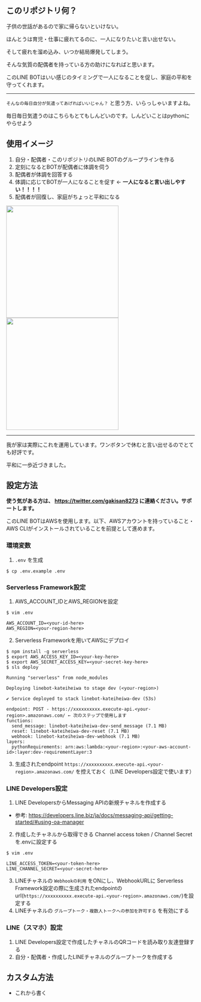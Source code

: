 ## このリポジトリ何？
子供の世話があるので家に帰らないといけない。

ほんとうは育児・仕事に疲れてるのに、一人になりたいと言い出せない。

そして疲れを溜め込み、いつか結局爆発してしまう。

そんな気質の配偶者を持っている方の助けになればと思います。

このLINE BOTはいい感じのタイミングで一人になることを促し、家庭の平和を守ってくれます。


---

`そんなの毎日自分が気遣ってあげればいいじゃん？` と思う方、いらっしゃいますよね。

毎日毎日気遣うのはこちらもとてもしんどいのです。しんどいことはpythonにやらせよう

## 使用イメージ
1. 自分・配偶者・このリポジトリのLINE BOTのグループラインを作る
1. 定刻になるとBOTが配偶者に体調を伺う
1. 配偶者が体調を回答する
1. 体調に応じてBOTが一人になることを促す ← **一人になると言い出しやすい！！！！**
1. 配偶者が回復し、家庭がちょっと平和になる

<img src="https://user-images.githubusercontent.com/52925914/179214034-e369572c-8289-4806-a99f-9df1427a4de9.jpg" width="300">

<img src="https://user-images.githubusercontent.com/52925914/179214048-db2794f0-d023-4440-a2b5-988a2687eb67.jpg" width="300">

---

我が家は実際にこれを運用しています。ワンボタンで休むと言い出せるのでとても好評です。

平和に一歩近づきました。

## 設定方法
**使う気がある方は、 https://twitter.com/gakisan8273 に連絡ください。サポートします。**

このLINE BOTはAWSを使用します。以下、AWSアカウントを持っていること・AWS CLIがインストールされていることを前提として進めます。

### 環境変数
1. `.env` を生成
```:bash
$ cp .env.example .env
```

### Serverless Framework設定
1. AWS_ACCOUNT_IDとAWS_REGIONを設定
```:bash
$ vim .env

AWS_ACCOUNT_ID=<your-id-here>
AWS_REGION=<your-region-here>
```

2. Serverless Frameworkを用いてAWSにデプロイ

```
$ npm install -g serverless
$ export AWS_ACCESS_KEY_ID=<your-key-here>
$ export AWS_SECRET_ACCESS_KEY=<your-secret-key-here>
$ sls deploy

Running "serverless" from node_modules

Deploying linebot-kateiheiwa to stage dev (<your-region>)

✔ Service deployed to stack linebot-kateiheiwa-dev (53s)

endpoint: POST - https://xxxxxxxxxx.execute-api.<your-region>.amazonaws.com/ ← 次のステップで使用します
functions:
  send_message: linebot-kateiheiwa-dev-send_message (7.1 MB)
  reset: linebot-kateiheiwa-dev-reset (7.1 MB)
  webhook: linebot-kateiheiwa-dev-webhook (7.1 MB)
layers:
  pythonRequirements: arn:aws:lambda:<your-region>:<your-aws-account-id>:layer:dev-requirementLayer:3
```

3. 生成されたendpoint `https://xxxxxxxxxx.execute-api.<your-region>.amazonaws.com/` を控えておく（LINE Developers設定で使います）


### LINE Developers設定
1. LINE DevelopersからMessaging APIの新規チャネルを作成する
  - 参考: https://developers.line.biz/ja/docs/messaging-api/getting-started/#using-oa-manager
2. 作成したチャネルから取得できる Channel access token / Channel Secret を.envに設定する

```:bash
$ vim .env

LINE_ACCESS_TOKEN=<your-token-here>
LINE_CHANNEL_SECRET=<your-secret-here>
```

3. LINEチャネルの `Webhookの利用` をONにし、WebhookURLに Serverless Framework設定の際に生成されたendpointのurl(`https://xxxxxxxxxx.execute-api.<your-region>.amazonaws.com/`)を設定する
4. LINEチャネルの `グループトーク・複数人トークへの参加を許可する` を有効にする



### LINE（スマホ）設定
1. LINE Developers設定で作成したチャネルのQRコードを読み取り友達登録する
1. 自分・配偶者・作成したLINEチャネルのグループトークを作成する


## カスタム方法
- これから書く
